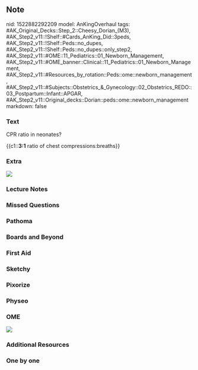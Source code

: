 ## Note
nid: 1522882292209
model: AnKingOverhaul
tags: #AK_Original_Decks::Step_2::Cheesy_Dorian_(M3), #AK_Step2_v11::!Shelf::#Cards_AnKing_Did::3peds, #AK_Step2_v11::!Shelf::Peds::no_dupes, #AK_Step2_v11::!Shelf::Peds::no_dupes::only_step2, #AK_Step2_v11::#OME::11_Pediatrics::01_Newborn_Management, #AK_Step2_v11::#OME_banner::Clinical::11_Pediatrics::01_Newborn_Management, #AK_Step2_v11::#Resources_by_rotation::Peds::ome::newborn_management, #AK_Step2_v11::#Subjects::Obstetrics_&_Gynecology::02_Obstetrics_REDO::03_Postpartum::Infant::APGAR, #AK_Step2_v11::Original_decks::Dorian::peds::ome::newborn_management
markdown: false

### Text
CPR ratio in neonates?
<div>
  {{c1::<b>3:1</b> ratio of chest compressions:breaths}}
</div>

### Extra
<img src="neonatal-resuscitation-29-638.jpg">

### Lecture Notes


### Missed Questions


### Pathoma


### Boards and Beyond


### First Aid


### Sketchy


### Pixorize


### Physeo


### OME
<div class="ome-widget">
  <a href=
  "https://onlinemeded.org/spa/pediatrics/newborn-management/acquire?ref=anki">
  <img src="_OME_AnkiFlashcards_Lesson_3.png"></a>
</div>

### Additional Resources


### One by one

